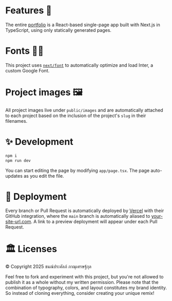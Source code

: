 # Features 🎉

The entire [portfolio](https://your-site-url.com/) is a React-based single-page app built with Next.js in TypeScript, using only statically generated pages.

# Fonts ✍🏻

This project uses [`next/font`](https://nextjs.org/docs/basic-features/font-optimization) to automatically optimize and load Inter, a custom Google Font.

# Project images 🖼️

All project images live under `public/images` and are automatically attached to each project based on the inclusion of the project's `slug` in their filenames.

# ✨ Development

```bash
npm i
npm run dev
```

You can start editing the page by modifying `app/page.tsx`. The page auto-updates as you edit the file.

# 🚚 Deployment

Every branch or Pull Request is automatically deployed by [Vercel](https://vercel.com/) with their GitHub integration, where the `main` branch is automatically aliased to [your-site-url.com](https://your-site-url.com/). A link to a preview deployment will appear under each Pull Request.

# 🏛 Licenses

© Copyright 2025 ชนณ์ประคัลภ์ ภาณุเศรษฐ์กุล

Feel free to fork and experiment with this project, but you're not allowed to publish it as a whole without my written permission. Please note that the combination of typography, colors, and layout constitutes my brand identity. So instead of cloning everything, consider creating your unique remix!

